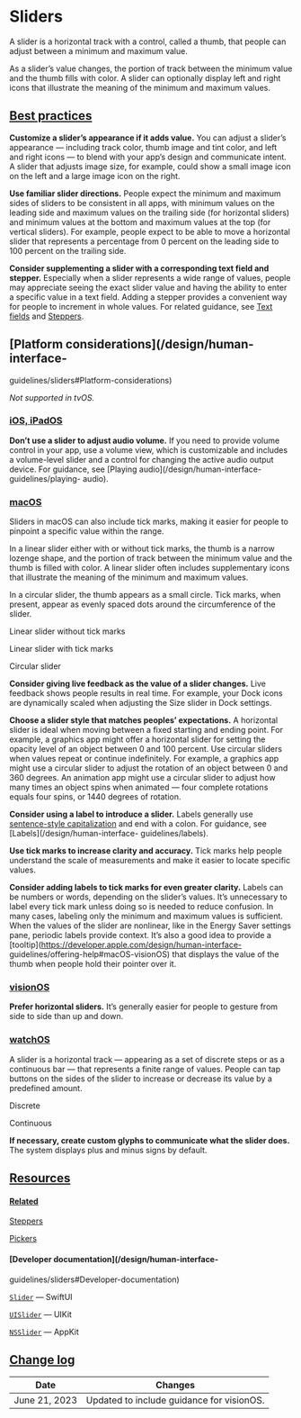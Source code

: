 # Sliders

A slider is a horizontal track with a control, called a thumb, that people can
adjust between a minimum and maximum value.

As a slider’s value changes, the portion of track between the minimum value
and the thumb fills with color. A slider can optionally display left and right
icons that illustrate the meaning of the minimum and maximum values.

## [Best practices](/design/human-interface-guidelines/sliders#Best-practices)

**Customize a slider’s appearance if it adds value.** You can adjust a
slider’s appearance — including track color, thumb image and tint color, and
left and right icons — to blend with your app’s design and communicate intent.
A slider that adjusts image size, for example, could show a small image icon
on the left and a large image icon on the right.

**Use familiar slider directions.** People expect the minimum and maximum
sides of sliders to be consistent in all apps, with minimum values on the
leading side and maximum values on the trailing side (for horizontal sliders)
and minimum values at the bottom and maximum values at the top (for vertical
sliders). For example, people expect to be able to move a horizontal slider
that represents a percentage from 0 percent on the leading side to 100 percent
on the trailing side.

**Consider supplementing a slider with a corresponding text field and
stepper.** Especially when a slider represents a wide range of values, people
may appreciate seeing the exact slider value and having the ability to enter a
specific value in a text field. Adding a stepper provides a convenient way for
people to increment in whole values. For related guidance, see [Text
fields](/design/human-interface-guidelines/text-fields) and
[Steppers](/design/human-interface-guidelines/steppers).

## [Platform considerations](/design/human-interface-
guidelines/sliders#Platform-considerations)

 _Not supported in tvOS._

### [iOS, iPadOS](/design/human-interface-guidelines/sliders#iOS-iPadOS)

**Don’t use a slider to adjust audio volume.** If you need to provide volume
control in your app, use a volume view, which is customizable and includes a
volume-level slider and a control for changing the active audio output device.
For guidance, see [Playing audio](/design/human-interface-guidelines/playing-
audio).

### [macOS](/design/human-interface-guidelines/sliders#macOS)

Sliders in macOS can also include tick marks, making it easier for people to
pinpoint a specific value within the range.

In a linear slider either with or without tick marks, the thumb is a narrow
lozenge shape, and the portion of track between the minimum value and the
thumb is filled with color. A linear slider often includes supplementary icons
that illustrate the meaning of the minimum and maximum values.

In a circular slider, the thumb appears as a small circle. Tick marks, when
present, appear as evenly spaced dots around the circumference of the slider.

Linear slider without tick marks

Linear slider with tick marks

Circular slider

**Consider giving live feedback as the value of a slider changes.** Live
feedback shows people results in real time. For example, your Dock icons are
dynamically scaled when adjusting the Size slider in Dock settings.

**Choose a slider style that matches peoples’ expectations.** A horizontal
slider is ideal when moving between a fixed starting and ending point. For
example, a graphics app might offer a horizontal slider for setting the
opacity level of an object between 0 and 100 percent. Use circular sliders
when values repeat or continue indefinitely. For example, a graphics app might
use a circular slider to adjust the rotation of an object between 0 and 360
degrees. An animation app might use a circular slider to adjust how many times
an object spins when animated — four complete rotations equals four spins, or
1440 degrees of rotation.

**Consider using a label to introduce a slider.** Labels generally use
[sentence-style
capitalization](https://help.apple.com/applestyleguide/#/apsgb744e4a3?sub=apdca93e113f1d64)
and end with a colon. For guidance, see [Labels](/design/human-interface-
guidelines/labels).

**Use tick marks to increase clarity and accuracy.** Tick marks help people
understand the scale of measurements and make it easier to locate specific
values.

**Consider adding labels to tick marks for even greater clarity.** Labels can
be numbers or words, depending on the slider’s values. It’s unnecessary to
label every tick mark unless doing so is needed to reduce confusion. In many
cases, labeling only the minimum and maximum values is sufficient. When the
values of the slider are nonlinear, like in the Energy Saver settings pane,
periodic labels provide context. It’s also a good idea to provide a
[tooltip](https://developer.apple.com/design/human-interface-
guidelines/offering-help#macOS-visionOS) that displays the value of the thumb
when people hold their pointer over it.

### [visionOS](/design/human-interface-guidelines/sliders#visionOS)

**Prefer horizontal sliders.** It’s generally easier for people to gesture
from side to side than up and down.

### [watchOS](/design/human-interface-guidelines/sliders#watchOS)

A slider is a horizontal track — appearing as a set of discrete steps or as a
continuous bar — that represents a finite range of values. People can tap
buttons on the sides of the slider to increase or decrease its value by a
predefined amount.

Discrete

Continuous

**If necessary, create custom glyphs to communicate what the slider does.**
The system displays plus and minus signs by default.

## [Resources](/design/human-interface-guidelines/sliders#Resources)

#### [Related](/design/human-interface-guidelines/sliders#Related)

[Steppers](/design/human-interface-guidelines/steppers)

[Pickers](/design/human-interface-guidelines/pickers)

#### [Developer documentation](/design/human-interface-
guidelines/sliders#Developer-documentation)

[`Slider`](/documentation/SwiftUI/Slider) — SwiftUI

[`UISlider`](/documentation/UIKit/UISlider) — UIKit

[`NSSlider`](/documentation/AppKit/NSSlider) — AppKit

## [Change log](/design/human-interface-guidelines/sliders#Change-log)

Date| Changes  
---|---  
June 21, 2023| Updated to include guidance for visionOS.

